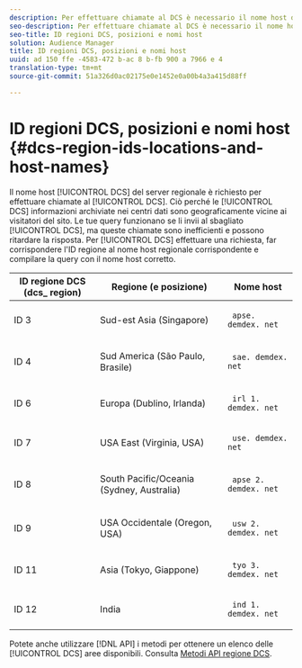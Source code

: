```yaml
---
description: Per effettuare chiamate al DCS è necessario il nome host del server DCS regionale. poiché il DCS memorizza informazioni nei centri dati che sono geograficamente vicini ai visitatori del sito. Le tue query funzionano se li invii al DCS sbagliato, ma queste chiamate sono inefficienti e possono ritardare la risposta. Per effettuare una richiesta DCS, fai corrispondere l'ID regione al nome host regionale corrispondente e completa la query con il nome host corretto.
seo-description: Per effettuare chiamate al DCS è necessario il nome host del server DCS regionale. poiché il DCS memorizza informazioni nei centri dati che sono geograficamente vicini ai visitatori del sito. Le tue query funzionano se li invii al DCS sbagliato, ma queste chiamate sono inefficienti e possono ritardare la risposta. Per effettuare una richiesta DCS, fai corrispondere l'ID regione al nome host regionale corrispondente e completa la query con il nome host corretto.
seo-title: ID regioni DCS, posizioni e nomi host
solution: Audience Manager
title: ID regioni DCS, posizioni e nomi host
uuid: ad 150 ffe -4583-472 b-ac 8 b-fb 900 a 7966 e 4
translation-type: tm+mt
source-git-commit: 51a326d0ac02175e0e1452e0a00b4a3a415d88ff

---
```



# ID regioni DCS, posizioni e nomi host {#dcs-region-ids-locations-and-host-names}

Il nome host [!UICONTROL DCS] del server regionale è richiesto per effettuare chiamate al [!UICONTROL DCS]. Ciò perché le [!UICONTROL DCS] informazioni archiviate nei centri dati sono geograficamente vicine ai visitatori del sito. Le tue query funzionano se li invii al sbagliato [!UICONTROL DCS], ma queste chiamate sono inefficienti e possono ritardare la risposta. Per [!UICONTROL DCS] effettuare una richiesta, far corrispondere l&#39;ID regione al nome host regionale corrispondente e compilare la query con il nome host corretto.

<table id="table_643212E4F9C64DFF9443904B01D89CB3"> 
 <thead> 
  <tr> 
   <th colname="col1" class="entry"> ID regione DCS (dcs_ region) </th> 
   <th colname="col2" class="entry"> Regione (e posizione) </th> 
   <th colname="col3" class="entry"> Nome host </th> 
  </tr> 
 </thead>
 <tbody> 
  <tr> 
   <td colname="col1"> <p>ID 3 </p> </td> 
   <td colname="col2"> <p>Sud-est Asia (Singapore) </p> </td> 
   <td colname="col3"> <p> <code> apse. demdex. net</code> </p> </td> 
  </tr> 
  <tr> 
   <td colname="col1"> <p>ID 4 </p> </td> 
   <td colname="col2"> <p>Sud America (São Paulo, Brasile) </p> </td> 
   <td colname="col3"> <p> <code> sae. demdex. net</code> </p> </td> 
  </tr> 
  <tr> 
   <td colname="col1"> <p>ID 6 </p> </td> 
   <td colname="col2"> <p>Europa (Dublino, Irlanda) </p> </td> 
   <td colname="col3"> <p> <code> irl 1. demdex. net</code> </p> </td> 
  </tr> 
  <tr> 
   <td colname="col1"> <p>ID 7 </p> </td> 
   <td colname="col2"> <p>USA East (Virginia, USA) </p> </td> 
   <td colname="col3"> <p> <code> use. demdex. net</code> </p> </td> 
  </tr> 
  <tr> 
   <td colname="col1"> <p>ID 8 </p> </td> 
   <td colname="col2"> <p>South Pacific/Oceania (Sydney, Australia) </p> </td> 
   <td colname="col3"> <p> <code> apse 2. demdex. net</code> </p> </td> 
  </tr> 
  <tr> 
   <td colname="col1"> <p>ID 9 </p> </td> 
   <td colname="col2"> <p>USA Occidentale (Oregon, USA) </p> </td> 
   <td colname="col3"> <p> <code> usw 2. demdex. net</code> </p> </td> 
  </tr> 
  <tr> 
   <td colname="col1"> <p>ID 11 </p> </td> 
   <td colname="col2"> <p>Asia (Tokyo, Giappone) </p> </td> 
   <td colname="col3"> <p> <code> tyo 3. demdex. net</code> </p> </td> 
  </tr>
  <tr> 
   <td colname="col1"> <p>ID 12 </p> </td> 
   <td colname="col2"> <p>India </p> </td> 
   <td colname="col3"> <p> <code> ind 1. demdex. net</code> </p> </td> 
  </tr> 
 </tbody> 
</table>

Potete anche utilizzare [!DNL API] i metodi per ottenere un elenco delle [!UICONTROL DCS] aree disponibili. Consulta [Metodi API regione DCS](../../../api/rest-api-main/aam-api-dcs-regions.md).